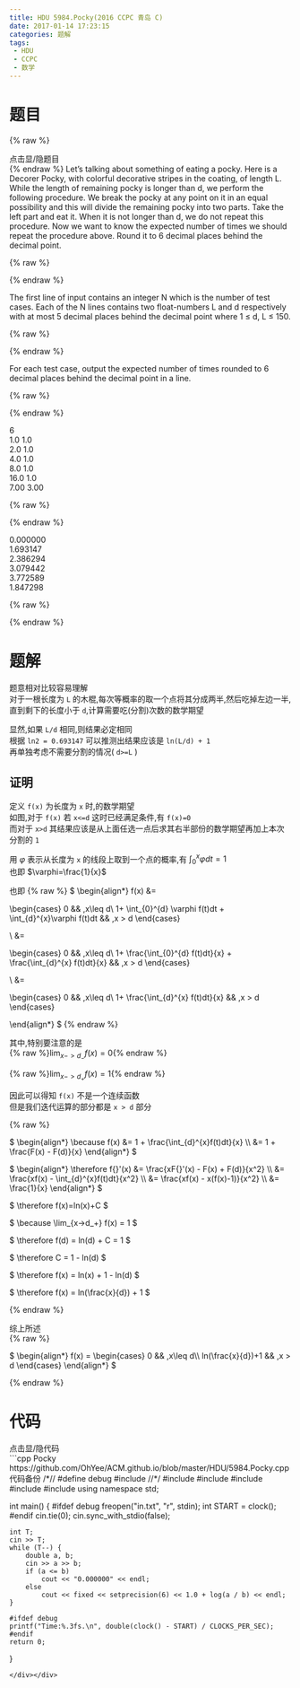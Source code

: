 ```yaml
---
title: HDU 5984.Pocky(2016 CCPC 青岛 C)
date: 2017-01-14 17:23:15
categories: 题解
tags:
 - HDU
 - CCPC
 - 数学
---
```

# 题目
{% raw %}
<div><div class="fold_hider"><div class="close hider_title">点击显/隐题目</div></div><div class="fold">
    <div class="oj">   
        <div class="part" title="Description">
{% endraw %}
Let’s talking about something of eating a pocky. Here is a Decorer Pocky, with colorful decorative stripes in the coating, of length L.  
While the length of remaining pocky is longer than d, we perform the following procedure.   
We break the pocky at any point on it in an equal possibility and this will divide the remaining pocky into two parts.   
Take the left part and eat it. When it is not longer than d, we do not repeat this procedure.  
Now we want to know the expected number of times we should repeat the procedure above.   
Round it to 6 decimal places behind the decimal point.  
   
{% raw %}
        </div>
        <div class="part" title="Input">
{% endraw %}
              
The first line of input contains an integer N which is the number of test cases. Each of the N lines contains two float-numbers L and d respectively with at most 5 decimal places behind the decimal point where 1 ≤ d, L ≤ 150.  
   
{% raw %}
        </div>
        <div class="part" title="Output">
{% endraw %}
              
For each test case, output the expected number of times rounded to 6 decimal places behind the decimal point in a line.  
   
{% raw %}
        </div>
        <div class="samp">
            <div class="clear"></div>
            <div class="input part" title="Sample Input">
{% endraw %}
                  
6  
1.0 1.0  
2.0 1.0  
4.0 1.0  
8.0 1.0  
16.0 1.0  
7.00 3.00  
   
  
  

{% raw %}
            </div>
            <div class="output part" title="Sample Output">
{% endraw %}
                  
0.000000  
1.693147  
2.386294  
3.079442  
3.772589  
1.847298  
  

{% raw %}
            </div>
            <div class="clear"></div>
        </div>
    </div>
</div></div>
{% endraw %}

<!--more-->
# 题解
题意相对比较容易理解  
对于一根长度为 `L` 的木棍,每次等概率的取一个点将其分成两半,然后吃掉左边一半,直到剩下的长度小于 `d`,计算需要吃(分割)次数的数学期望   

显然,如果 `L/d` 相同,则结果必定相同  
根据 `ln2 = 0.693147` 可以推测出结果应该是 `ln(L/d) + 1`  
再单独考虑不需要分割的情况( `d>=L` )  
 
## 证明
定义 `f(x)` 为长度为 `x` 时,的数学期望  
如图,对于 `f(x)` 若 `x<=d` 这时已经满足条件,有 `f(x)=0`  
而对于 `x>d` 其结果应该是从上面任选一点后求其右半部份的数学期望再加上本次分割的 `1`  

用 $\varphi$ 表示从长度为 `x` 的线段上取到一个点的概率,有 $\int_{0}^{x} \varphi dt = 1$  
也即 $\varphi=\frac{1}{x}$

也即 
{% raw %}
$
\begin{align*}
f(x) &=

\begin{cases}
0 && ,x\leq d\\
1+ \int_{0}^{d} \varphi f(t)dt +  \int_{d}^{x}\varphi f(t)dt && ,x > d
\end{cases}

\\ &=

\begin{cases}
0 && ,x\leq d\\
1+ \frac{\int_{0}^{d} f(t)dt}{x} +  \frac{\int_{d}^{x} f(t)dt}{x} && ,x > d
\end{cases}

\\ &= 

\begin{cases}
0 && ,x\leq d\\
1+ \frac{\int_{d}^{x} f(t)dt}{x} && ,x > d
\end{cases}

\end{align*}
$
{% endraw %}

其中,特别要注意的是  
{% raw %}$\lim_{x->d_-} f(x) = 0${% endraw %}    

{% raw %}$\lim_{x->d_+} f(x) = 1${% endraw %}    


因此可以得知 `f(x)` 不是一个连续函数  
但是我们迭代运算的部分都是 `x > d` 部分   

> 
{% raw %}
<p>$
\begin{align*}
\because f(x) 
&= 1 + \frac{\int_{d}^{x}f(t)dt}{x} \\
&= 1 + \frac{F(x) - F(d)}{x}
\end{align*}
$</p>
<p>$
\begin{align*}
\therefore f{}'(x) 
&= \frac{xF{}'(x) - F(x) + F(d)}{x^2} \\
&= \frac{xf(x) - \int_{d}^{x}f(t)dt}{x^2} \\
&= \frac{xf(x) - x(f(x)-1)}{x^2} \\
&= \frac{1}{x}
\end{align*}
$</p>
<p>$
\therefore f(x)=ln(x)+C
$</p>
<p>$
\because \lim_{x->d_+} f(x) = 1
$</p>
<p>$
\therefore f(d) = ln(d) + C = 1
$</p>
<p>$
\therefore C = 1 - ln(d)
$</p>
<p>$
\therefore f(x) = ln(x) + 1 - ln(d)
$</p>
<p>$
\therefore f(x) = ln(\frac{x}{d}) + 1
$</p>
{% endraw %}

综上所述  
{% raw %}
<p class="color:#F00">$
\begin{align*}
f(x) =
\begin{cases}
0 && ,x\leq d\\
ln(\frac{x}{d})+1 && ,x > d
\end{cases}
\end{align*}
$</p>
{% endraw %}



# 代码
<div><div class="fold_hider"><div class="close hider_title">点击显/隐代码</div></div><div class="fold">```cpp Pocky https://github.com/OhYee/ACM.github.io/blob/master/HDU/5984.Pocky.cpp 代码备份
/*//
#define debug
#include <ctime>
//*/
#include <cstdio>
#include <iostream>
#include <cstring>
#include <cmath>
#include <iomanip>
using namespace std;

int main() {
    #ifdef debug
    freopen("in.txt", "r", stdin);
    int START = clock();
    #endif
    cin.tie(0);
    cin.sync_with_stdio(false);

    int T;
    cin >> T;
    while (T--) {
        double a, b;
        cin >> a >> b;
        if (a <= b)
            cout << "0.000000" << endl;
        else
            cout << fixed << setprecision(6) << 1.0 + log(a / b) << endl;
    }

    #ifdef debug
    printf("Time:%.3fs.\n", double(clock() - START) / CLOCKS_PER_SEC);
    #endif
    return 0;
}

```
</div></div>